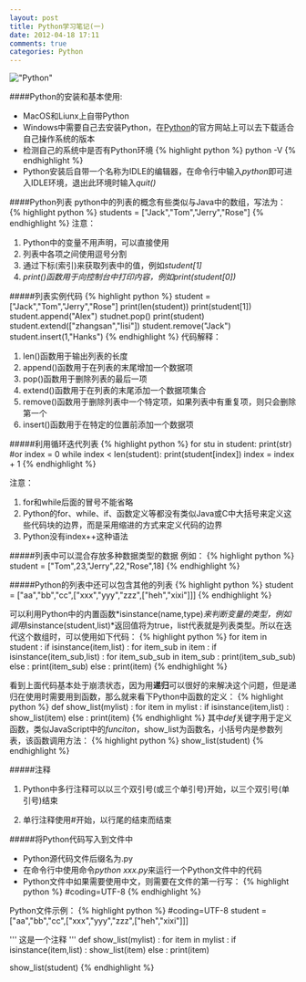 ```yaml
---
layout: post
title: Python学习笔记(一)
date: 2012-04-18 17:11
comments: true
categories: Python
---
```


!["Python"](http://www.python.org/images/python-logo.gif)

####Python的安装和基本使用: 

+ MacOS和Liunx上自带Python
+ Windows中需要自己去安装Python，在[Python](http://www.python.org)的官方网站上可以去下载适合自己操作系统的版本
+ 检测自己的系统中是否有Python环境
{% highlight python %}
python -V
{% endhighlight %}
+ Python安装后自带一个名称为IDLE的编辑器，在命令行中输入*python*即可进入IDLE环境，退出此环境时输入*quit()*

####Python列表
python中的列表的概念有些类似与Java中的数组，写法为：
{% highlight python %}
students = ["Jack","Tom","Jerry","Rose"]
{% endhighlight %}
注意： 

1. Python中的变量不用声明，可以直接使用
2. 列表中各项之间使用逗号分割
3. 通过下标(索引)来获取列表中的值，例如*student\[1\]*
4. *print()*函数用于向控制台中打印内容，例如*print(student\[0\])*

#####列表实例代码
{% highlight python %}
student = ["Jack","Tom","Jerry","Rose"]
print(len(student))
print(student\[1\])
student.append("Alex")
studnet.pop()
print(student)
student.extend(["zhangsan","lisi"])
student.remove("Jack")
student.insert(1,"Hanks")
{% endhighlight %}
代码解释：

1. len()函数用于输出列表的长度
2. append()函数用于在列表的末尾增加一个数据项
3. pop()函数用于删除列表的最后一项
4. extend()函数用于在列表的末尾添加一个数据项集合
5. remove()函数用于删除列表中一个特定项，如果列表中有重复项，则只会删除第一个
6. insert()函数用于在特定的位置前添加一个数据项

#####利用循环迭代列表
{% highlight python %}
for stu in student:
	print(str)
#or
index = 0
while index < len(student):
	print(student[index])
	index = index + 1
{% endhighlight %}

注意：
1. for和while后面的冒号不能省略
1. Python的for、while、if、函数定义等都没有类似Java或C中大括号来定义这些代码块的边界，而是采用缩进的方式来定义代码的边界
2. Python没有index++这种语法

#####列表中可以混合存放多种数据类型的数据
例如：
{% highlight python %}
student = ["Tom",23,"Jerry",22,"Rose",18]
{% endhighlight %}

#####Python的列表中还可以包含其他的列表
{% highlight python %}
student = ["aa","bb","cc",["xxx","yyy","zzz",["heh","xixi"]]]
{% endhighlight %}

可以利用Python中的内置函数*isinstance(name,type)*来判断变量的类型，例如调用*isinstance(student,list)*返回值将为true，list代表就是列表类型。所以在迭代这个数组时，可以使用如下代码：
{% highlight python %}
for item in student :
	if isinstance(item,list) :
		for item_sub in item :
			if isinstance(item_sub,list) :
				for item_sub_sub in item_sub :
					print(item_sub_sub)
			else :
				print(item_sub)
	else :
		print(item)
{% endhighlight %}

看到上面代码基本处于崩溃状态，因为用**递归**可以很好的来解决这个问题，但是递归在使用时需要用到函数，那么就来看下Python中函数的定义：
{% highlight python %}
def show_list(mylist) :
	for item in mylist :
		if isinstance(item,list) :
			show_list(item)
		else :
			print(item)
{% endhighlight %}
其中*def*关键字用于定义函数，类似JavaScript中的*funciton*，show_list为函数名，小括号内是参数列表，该函数调用方法：
{% highlight python %}
show_list(student)
{% endhighlight %}

#####注释
1. Python中多行注释可以以三个双引号(或三个单引号)开始，以三个双引号(单引号)结束  

2. 单行注释使用#开始，以行尾的结束而结束

#####将Python代码写入到文件中
+ Python源代码文件后缀名为.py
+ 在命令行中使用命令*python xxx.py*来运行一个Python文件中的代码
+ Python文件中如果需要使用中文，则需要在文件的第一行写：
{% highlight python %}
\#coding=UTF-8
{% endhighlight %}

Python文件示例：
{% highlight python %}
\#coding=UTF-8
student = ["aa","bb","cc",["xxx","yyy","zzz",["heh","xixi"]]]

'''
这是一个注释
'''
def show_list(mylist) :
	for item in mylist :
		if isinstance(item,list) :
			show_list(item)
		else :
			print(item)

show_list(student)
{% endhighlight %}

